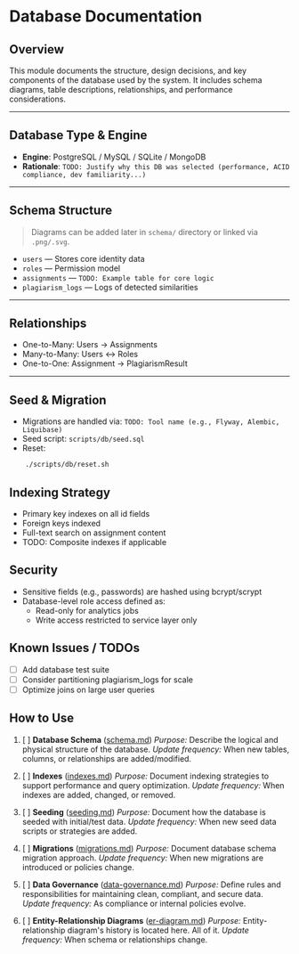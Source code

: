 <!--
START OF: docs/database/README.md

Purpose: Explain the structure, design, and rationale of the database.

Update Frequency: When schema or relationships change.

Location: docs/database/README.md
-->

# Database Documentation

## Overview
This module documents the structure, design decisions, and key components of the database used by the system. It includes schema diagrams, table descriptions, relationships, and performance considerations.

---

## Database Type & Engine
- **Engine**: PostgreSQL / MySQL / SQLite / MongoDB
- **Rationale**: `TODO: Justify why this DB was selected (performance, ACID compliance, dev familiarity...)`

---

## Schema Structure
> Diagrams can be added later in `schema/` directory or linked via `.png/.svg`.

- `users` — Stores core identity data
- `roles` — Permission model
- `assignments` — `TODO: Example table for core logic`
- `plagiarism_logs` — Logs of detected similarities

---

## Relationships
- One-to-Many: Users → Assignments
- Many-to-Many: Users ↔ Roles
- One-to-One: Assignment → PlagiarismResult

---

## Seed & Migration
- Migrations are handled via: `TODO: Tool name (e.g., Flyway, Alembic, Liquibase)`
- Seed script: `scripts/db/seed.sql`
- Reset:
```bash
    ./scripts/db/reset.sh
```

## Indexing Strategy

- Primary key indexes on all id fields
- Foreign keys indexed
- Full-text search on assignment content
- TODO: Composite indexes if applicable

## Security

- Sensitive fields (e.g., passwords) are hashed using bcrypt/scrypt
- Database-level role access defined as:
  - Read-only for analytics jobs
  - Write access restricted to service layer only

## Known Issues / TODOs

- [ ] Add database test suite
- [ ] Consider partitioning plagiarism_logs for scale
- [ ] Optimize joins on large user queries

## How to Use


1. [ ] **Database Schema** ([schema.md](schema.md))
   _Purpose:_ Describe the logical and physical structure of the database.
   _Update frequency:_ When new tables, columns, or relationships are added/modified.

2. [ ] **Indexes** ([indexes.md](indexes.md))
   _Purpose:_ Document indexing strategies to support performance and query optimization.
   _Update frequency:_ When indexes are added, changed, or removed.

3. [ ] **Seeding** ([seeding.md](seeding.md))
   _Purpose:_ Document how the database is seeded with initial/test data.
   _Update frequency:_ When new seed data scripts or strategies are added.

4. [ ] **Migrations** ([migrations.md](migrations.md))
   _Purpose:_ Document database schema migration approach.
   _Update frequency:_ When new migrations are introduced or policies change.

5. [ ] **Data Governance** ([data-governance.md](data-governance.md))
   _Purpose:_ Define rules and responsibilities for maintaining clean, compliant, and secure data.
   _Update frequency:_ As compliance or internal policies evolve.

6. [ ] **Entity-Relationship Diagrams** ([er-diagram.md](er-diagram.md))
   _Purpose:_ Entity-relationship diagram's history is located here. All of it.
   _Update frequency:_ When schema or relationships change.

<!-- END OF: docs/database/README.md -->
